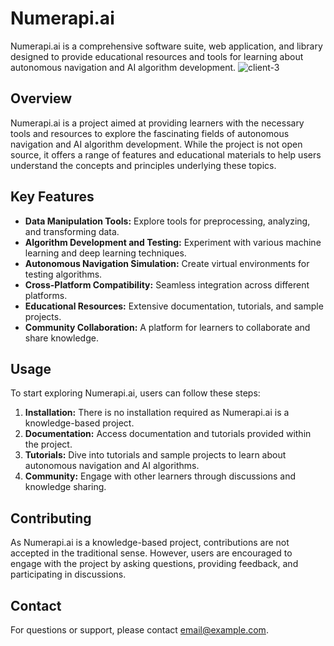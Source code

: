 # Numerapi.ai

Numerapi.ai is a comprehensive software suite, web application, and library designed to provide educational resources and tools for learning about autonomous navigation and AI algorithm development.
![client-3](https://github.com/OSCOWL/NumeraPi.ai/assets/91824434/8d495d84-156f-48c5-bfbe-42699b956c87)

## Overview

Numerapi.ai is a project aimed at providing learners with the necessary tools and resources to explore the fascinating fields of autonomous navigation and AI algorithm development. While the project is not open source, it offers a range of features and educational materials to help users understand the concepts and principles underlying these topics.

## Key Features

- **Data Manipulation Tools:** Explore tools for preprocessing, analyzing, and transforming data.
- **Algorithm Development and Testing:** Experiment with various machine learning and deep learning techniques.
- **Autonomous Navigation Simulation:** Create virtual environments for testing algorithms.
- **Cross-Platform Compatibility:** Seamless integration across different platforms.
- **Educational Resources:** Extensive documentation, tutorials, and sample projects.
- **Community Collaboration:** A platform for learners to collaborate and share knowledge.

## Usage

To start exploring Numerapi.ai, users can follow these steps:

1. **Installation:** There is no installation required as Numerapi.ai is a knowledge-based project.
2. **Documentation:** Access documentation and tutorials provided within the project.
3. **Tutorials:** Dive into tutorials and sample projects to learn about autonomous navigation and AI algorithms.
4. **Community:** Engage with other learners through discussions and knowledge sharing.

## Contributing

As Numerapi.ai is a knowledge-based project, contributions are not accepted in the traditional sense. However, users are encouraged to engage with the project by asking questions, providing feedback, and participating in discussions.

## Contact

For questions or support, please contact [email@example.com](mailto:email@example.com).
